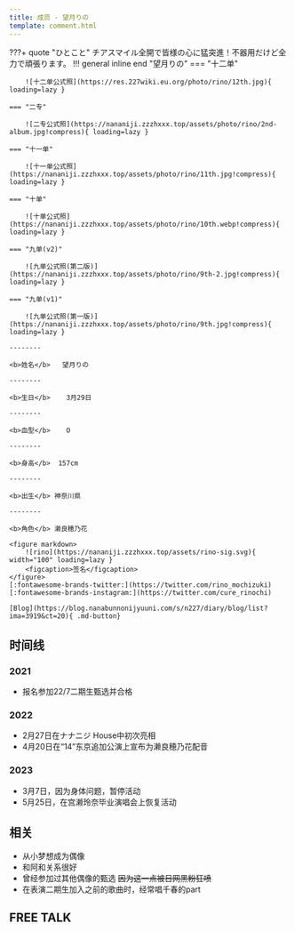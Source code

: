 ```yaml
---
title: 成员 - 望月りの
template: comment.html
---
```

???+ quote "ひとこと"
    チアスマイル全開で皆様の心に猛突進！不器用だけど全力で頑張ります。
!!! general inline end "望月りの"
    === "十二单"

        ![十二单公式照](https://res.227wiki.eu.org/photo/rino/12th.jpg){ loading=lazy }

    === "二专"

        ![二专公式照](https://nananiji.zzzhxxx.top/assets/photo/rino/2nd-album.jpg!compress){ loading=lazy }

    === "十一单"

        ![十一单公式照](https://nananiji.zzzhxxx.top/assets/photo/rino/11th.jpg!compress){ loading=lazy }

    === "十单"

        ![十单公式照](https://nananiji.zzzhxxx.top/assets/photo/rino/10th.webp!compress){ loading=lazy }

    === "九单(v2)"

        ![九单公式照(第二版)](https://nananiji.zzzhxxx.top/assets/photo/rino/9th-2.jpg!compress){ loading=lazy }
        
    === "九单(v1)"

        ![九单公式照(第一版)](https://nananiji.zzzhxxx.top/assets/photo/rino/9th.jpg!compress){ loading=lazy }

    --------

    <b>姓名</b>   望月りの

    --------

    <b>生日</b>    3月29日

    --------

    <b>血型</b>    O

    --------

    <b>身高</b>  157cm

    --------

    <b>出生</b> 神奈川県

    --------

    <b>角色</b> 濑良穂乃花
  
    <figure markdown>
        ![rino](https://nananiji.zzzhxxx.top/assets/rino-sig.svg){ width="100" loading=lazy }
        <figcaption>签名</figcaption>
    </figure>
    [:fontawesome-brands-twitter:](https://twitter.com/rino_mochizuki) [:fontawesome-brands-instagram:](https://twitter.com/cure_rinochi)
    
    [Blog](https://blog.nanabunnonijyuuni.com/s/n227/diary/blog/list?ima=3919&ct=20){ .md-button}

## 时间线
### 2021 

- 报名参加22/7二期生甄选并合格

### 2022

- 2月27日在ナナニジ House中初次亮相
- 4月20日在“14”东京追加公演上宣布为濑良穂乃花配音

### 2023

- 3月7日，因为身体问题，暂停活动
- 5月25日，在宫濑玲奈毕业演唱会上恢复活动

## 相关

- 从小梦想成为偶像
- 和阿和关系很好
- 曾经参加过其他偶像的甄选 ~~因为这一点被日网黑粉狂喷~~
- 在表演二期生加入之前的歌曲时，经常唱千春的part


## FREE TALK

<div id="dplayer"></div>

<script src="https://nananiji.zzzhxxx.top/js/md5.js"></script>
<script src="https://nananiji.zzzhxxx.top/js/hls.min.js"></script>
<script src="https://nananiji.zzzhxxx.top/js/DPlayer.min.js"></script>
<script>
    const dp = new DPlayer({
    container: document.getElementById('dplayer'),
    video: {
        url: 'https://manifest.prod.boltdns.net/manifest/v1/hls/v4/clear/4504957038001/3c6bbf28-1eed-4ef9-bb8d-ab4cf43904d8/10s/master.m3u8?fastly_token=NjJkYTUwYWRfNTcwYmYwNmQ3NmUxZTk3ODU1ODZmN2I4MjlkNWY4OGYwNWQ4NDQ5OGYzZDBlMDI4MTFmOTFhMjI1ZWRhMjY1Yw%3D%3D',
        type: 'hls',
    },
    danmaku: {
        id: md5('rino-intro'),
        api: "https://danmu.zzzhxxx.top/"
    },
    contextmenu: [
    {
        text: '227WiKi',
        link: 'https://github.com/227WiKi/227WiKi',
    },
    ]
});
console.log(dp.plugins.hls);
</script>
